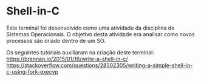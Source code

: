 # Shell-in-C

Este terminal foi desenvolvido como uma atividade da disciplina de Sistemas Operacionais. O objetivo desta atividade era analisar como novos processos são criado dentro de um SO.

Os seguintes tutoriais auxiliaram na criação deste terminal:
<br>
https://brennan.io/2015/01/16/write-a-shell-in-c/
https://stackoverflow.com/questions/28502305/writing-a-simple-shell-in-c-using-fork-execvp